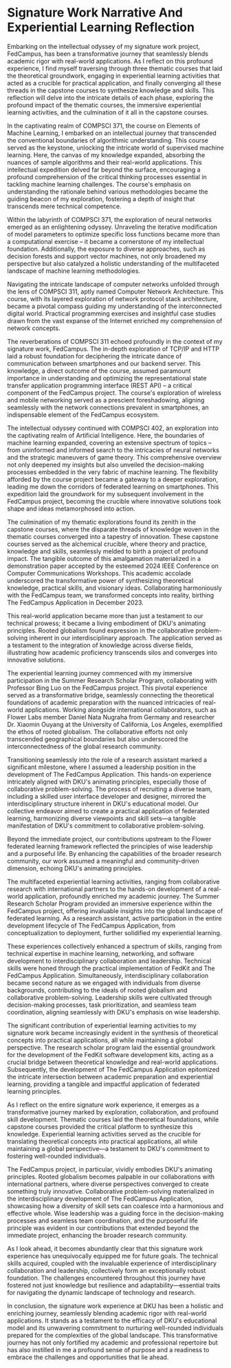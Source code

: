 <!--
Requirements:

List 3 thematic courses.
Articulate how the 3 thematic courses and the outcome of the capstone courses
contribute to the my signature work.
Reflect on the entire signature work experience and how it prepared me for
future goals.

List experiential learning activities (summer research
scholar/research/projects).
Briefly describe the work completed through experiential learning and how the
experience aligns with DKU’s 7 animating principles.
Examining the intersection between academic preparation,
the experiential learning experience, and signature work.
Include three components based on the DEAL Model: describe experience,
examine what skills were acquired and learned,
articulate how the experiential learning contributed to the signature work.

DKU's 7 animating principles:

Rooted Globalism: To cultivate informed and engaged citizens who are
knowledgeable about each other’s histories,
traditions of thought and affiliations; and skilled in navigating among local,
national and global identities and commitments.
This principle is reflected in the required levels of proficiency in English and
Mandarin,
the core courses and comparative study of cultural traditions throughout the
curriculum,
and in co-curricular programming that brings students together to learn from
each other outside the classroom.

Collaborative Problem-Solving: To instill the habits of collaboration and the
ability to synthesize disparate insights in solving complex challenges.
This principle is reflected in an interdisciplinary structure that emphasizes
the integration of knowledge, in pedagogies that include team-based assignments,
and in co-curricular programming that emphasize teamwork.

Research and Practice: To enhance the ability to forge links between theory and
practice in the many-sided and rapidly changing world of human need.
This principle is reflected in the divisional foundations,
which impart the basic skills necessary for critical inquiry across many fields
and problems, and in advanced research in the disciplinary studies,
capstone and signature products.
Experiential opportunities that align the formal curriculum with practica,
internships and other hands-on offerings further link theory and practice.

Lucid Communication: To develop the ability to communicate effectively,
both orally and in writing,
and to listen attentively to different viewpoints in coming to mature judgments.
The common core,
divisional foundation and capstone courses provide multiple opportunities for
sustained, guided practice in writing, speaking and listening.
These are supported by stand-alone and co-courses linked to the core,
by required language proficiencies,
by the focus on a summative project that melds research and practical experience
and by the seminar-style size of most classes.

Independence and Creativity: To nurture free inquiry,
deep reflection and a drive to ask interesting questions and find compelling
answers.
These principles are embodied in the liberal arts design of the
curriculum—placing a premium on exploring ideas and seeking new experiences;
encountering different ways of thinking and living in history, text, image,
culture and methodology,
and in the variety of choices among paths of study and electives.

Wise Leadership: To shape thinkers and doers who possess the moral compass to
guide communities and institutions toward a common good and who have the wisdom
and technical competence to deal effectively with complexity.
This principle is present in core courses that examine the relationship between
individuals and different levels of community and to leading an examined life,
in the many interdisciplinary studies that require knowledge of problems that
span national boundaries and cultures, in the required practicum,
and in the capstone seminars where students integrate specialized knowledge with
broader knowledge and questions.

A Purposeful Life: To form reflective scholars who test their core beliefs,
connect their course of study to big questions of meaning,
and who build the capacity for lifelong learning and exploration.
This principle is reflected in the distinctive capacity of a liberal arts
college to form intentional communities of meaning.
It is brought to life in core courses,
in self-designed capstone work and in an e-portfolio system that captures the
larger inquiry informing a student’s pathway.
-->

# Signature Work Narrative And Experiential Learning Reflection

Embarking on the intellectual odyssey of my signature work project, FedCampus,
has been a transformative journey that seamlessly blends academic rigor with
real-world applications. As I reflect on this profound experience,
I find myself traversing through three thematic courses that laid the
theoretical groundwork,
engaging in experiential learning activities that acted as a crucible for
practical application,
and finally converging all these threads in the capstone courses to synthesize
knowledge and skills.
This reflection will delve into the intricate details of each phase,
exploring the profound impact of the thematic courses,
the immersive experiential learning activities,
and the culmination of it all in the capstone courses.

In the captivating realm of COMPSCI 371,
the course on Elements of Machine Learning,
I embarked on an intellectual journey that transcended the conventional
boundaries of algorithmic understanding. This course served as the keystone,
unlocking the intricate world of supervised machine learning. Here,
the canvas of my knowledge expanded,
absorbing the nuances of sample algorithms and their real-world applications.
This intellectual expedition delved far beyond the surface,
encouraging a profound comprehension of the critical thinking processes
essential in tackling machine learning challenges.
The course's emphasis on understanding the rationale behind various
methodologies became the guiding beacon of my exploration,
fostering a depth of insight that transcends mere technical competence.

Within the labyrinth of COMPSCI 371,
the exploration of neural networks emerged as an enlightening odyssey.
Unraveling the iterative modification of model parameters to optimize specific
loss functions became more than a computational exercise – it became a
cornerstone of my intellectual foundation. Additionally,
the exposure to diverse approaches,
such as decision forests and support vector machines,
not only broadened my perspective but also catalyzed a holistic understanding of
the multifaceted landscape of machine learning methodologies.

Navigating the intricate landscape of computer networks unfolded through the
lens of COMPSCI 311, aptly named Computer Network Architecture. This course,
with its layered exploration of network protocol stack architecture,
became a pivotal compass guiding my understanding of the interconnected digital
world.
Practical programming exercises and insightful case studies drawn from the vast
expanse of the Internet enriched my comprehension of network concepts.

The reverberations of COMPSCI 311 echoed profoundly in the context of my
signature work, FedCampus.
The in-depth exploration of TCP/IP and HTTP laid a robust foundation for
deciphering the intricate dance of communication between smartphones and our
backend server. This knowledge, a direct outcome of the course,
assumed paramount importance in understanding and optimizing the
representational state transfer application programming interface (REST API)
– a critical component of the FedCampus project.
The course's exploration of wireless and mobile networking served as a prescient
foreshadowing,
aligning seamlessly with the network connections prevalent in smartphones,
an indispensable element of the FedCampus ecosystem.

The intellectual odyssey continued with COMPSCI 402,
an exploration into the captivating realm of Artificial Intelligence. Here,
the boundaries of machine learning expanded,
covering an extensive spectrum of topics – from uninformed and informed search
to the intricacies of neural networks and the strategic maneuvers of game
theory.
This comprehensive overview not only deepened my insights but also unveiled the
decision-making processes embedded in the very fabric of machine learning.
The flexibility afforded by the course project became a gateway to a deeper
exploration, leading me down the corridors of federated learning on smartphones.
This expedition laid the groundwork for my subsequent involvement in the
FedCampus project,
becoming the crucible where innovative solutions took shape and ideas
metamorphosed into action.

The culmination of my thematic explorations found its zenith in the capstone
courses,
where the disparate threads of knowledge woven in the thematic courses converged
into a tapestry of innovation.
These capstone courses served as the alchemical crucible,
where theory and practice, knowledge and skills,
seamlessly melded to birth a project of profound impact.
The tangible outcome of this amalgamation materialized in a demonstration paper
accepted by the esteemed 2024 IEEE Conference on Computer Communications
Workshops.
This academic accolade underscored the transformative power of synthesizing
theoretical knowledge, practical skills, and visionary ideas.
Collaborating harmoniously with the FedCampus team,
we transformed concepts into reality,
birthing The FedCampus Application in December 2023.

This real-world application became more than just a testament to our technical
prowess; it became a living embodiment of DKU's animating principles.
Rooted globalism found expression in the collaborative problem-solving inherent
in our interdisciplinary approach.
The application served as a testament to the integration of knowledge across
diverse fields,
illustrating how academic proficiency transcends silos and converges into
innovative solutions.

The experiential learning journey commenced with my immersive participation in
the Summer Research Scholar Program,
collaborating with Professor Bing Luo on the FedCampus project.
This pivotal experience served as a transformative bridge,
seamlessly connecting the theoretical foundations of academic preparation with
the nuanced intricacies of real-world applications.
Working alongside international collaborators,
such as Flower Labs member Daniel Nata Nugraha from Germany and researcher Dr.
Xiaomin Ouyang at the University of California, Los Angeles,
exemplified the ethos of rooted globalism.
The collaborative efforts not only transcended geographical boundaries but also
underscored the interconnectedness of the global research community.

Transitioning seamlessly into the role of a research assistant marked a
significant milestone,
where I assumed a leadership position in the development of The FedCampus
Application.
This hands-on experience intricately aligned with DKU's animating principles,
especially those of collaborative problem-solving.
The process of recruiting a diverse team,
including a skilled user interface developer and designer,
mirrored the interdisciplinary structure inherent in DKU's educational model.
Our collective endeavor aimed to create a practical application of federated
learning,
harmonizing diverse viewpoints and skill sets—a tangible manifestation of DKU's
commitment to collaborative problem-solving.

Beyond the immediate project,
our contributions upstream to the Flower federated learning framework reflected
the principles of wise leadership and a purposeful life.
By enhancing the capabilities of the broader research community,
our work assumed a meaningful and community-driven dimension,
echoing DKU's animating principles.

The multifaceted experiential learning activities,
ranging from collaborative research with international partners to the hands-on
development of a real-world application,
profoundly enriched my academic journey.
The Summer Research Scholar Program provided an immersive experience within the
FedCampus project,
offering invaluable insights into the global landscape of federated learning.
As a research assistant,
active participation in the entire development lifecycle of The FedCampus
Application, from conceptualization to deployment,
further solidified my experiential learning.

These experiences collectively enhanced a spectrum of skills,
ranging from technical expertise in machine learning, networking,
and software development to interdisciplinary collaboration and leadership.
Technical skills were honed through the practical implementation of FedKit and
The FedCampus Application. Simultaneously,
interdisciplinary collaboration became second nature as we engaged with
individuals from diverse backgrounds,
contributing to the ideals of rooted globalism and collaborative
problem-solving.
Leadership skills were cultivated through decision-making processes,
task prioritization, and seamless team coordination,
aligning seamlessly with DKU's emphasis on wise leadership.

The significant contribution of experiential learning activities to my signature
work became increasingly evident in the synthesis of theoretical concepts into
practical applications, all while maintaining a global perspective.
The research scholar program laid the essential groundwork for the development
of the FedKit software development kits,
acting as a crucial bridge between theoretical knowledge and real-world
applications. Subsequently,
the development of The FedCampus Application epitomized the intricate
intersection between academic preparation and experiential learning,
providing a tangible and impactful application of federated learning principles.

As I reflect on the entire signature work experience,
it emerges as a transformative journey marked by exploration, collaboration,
and profound skill development.
Thematic courses laid the theoretical foundations,
while capstone courses provided the critical platform to synthesize this
knowledge.
Experiential learning activities served as the crucible for translating
theoretical concepts into practical applications,
all while maintaining a global perspective—a testament to DKU's commitment to
fostering well-rounded individuals.

The FedCampus project, in particular,
vividly embodies DKU's animating principles.
Rooted globalism becomes palpable in our collaborations with international
partners,
where diverse perspectives converged to create something truly innovative.
Collaborative problem-solving materialized in the interdisciplinary development
of The FedCampus Application,
showcasing how a diversity of skill sets can coalesce into a harmonious and
effective whole.
Wise leadership was a guiding force in the decision-making processes and
seamless team coordination,
and the purposeful life principle was evident in our contributions that extended
beyond the immediate project, enhancing the broader research community.

As I look ahead,
it becomes abundantly clear that this signature work experience has
unequivocally equipped me for future goals. The technical skills acquired,
coupled with the invaluable experience of interdisciplinary collaboration and
leadership, collectively form an exceptionally robust foundation.
The challenges encountered throughout this journey have fostered not just
knowledge but resilience and adaptability—essential traits for navigating the
dynamic landscape of technology and research.

In conclusion,
the signature work experience at DKU has been a holistic and enriching journey,
seamlessly blending academic rigor with real-world applications.
It stands as a testament to the efficacy of DKU's educational model and its
unwavering commitment to nurturing well-rounded individuals prepared for the
complexities of the global landscape.
This transformative journey has not only fortified my academic and professional
repertoire but has also instilled in me a profound sense of purpose and a
readiness to embrace the challenges and opportunities that lie ahead.
